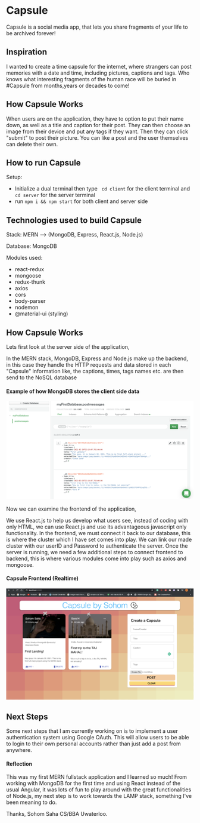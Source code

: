 # Capsule
Capsule is a social media app, that lets you share fragments of your life to be archived forever!

## Inspiration

I wanted to create a time capsule for the internet, where strangers can post memories with a date and time, including pictures, captions and tags. Who knows what interesting fragments of the human race will be buried in #Capsule from months,years or decades to come!

## How Capsule Works

When users are on the application, they have to option to put their name down, as well as a title and caption for their post. They can then choose an image from their device and put any tags if they want. Then they can click "submit" to post their picture. You can like a post and the user themselves can delete their own.

## How to run Capsule

Setup:
- Initialize a dual terminal then type ``` cd client``` for the client terminal and ```cd server``` for the server terminal
- run ```npm i && npm start``` for both client and server side

## Technologies used to build Capsule

Stack: MERN --> (MongoDB, Express, React.js, Node.js)

Database: MongoDB 

Modules used:

- react-redux
- mongoose
- redux-thunk
- axios
- cors
- body-parser
- nodemon
- @material-ui (styling)

## How Capsule Works

Lets first look at the server side of the application, 

In the MERN stack, MongoDB, Express and Node.js make up the backend, in this case they handle the HTTP requests and data stored in each "Capsule"
information like, the captions, times, tags names etc. are then send to the NoSQL database

#### Example of how MongoDB stores the client side data
![](MongoDBRealtime.png)

Now we can examine the frontend of the application,

We use React.js to help us develop what users see, instead of coding with only HTML, we can use React.js and use its advantageous javascript only functionality.
In the frontend, we must connect it back to our database, this is where the cluster which I have set comes into play. We can link our made cluster with our userID and Password to authenticate the server. Once the server is running, we need a few additional steps to connect frontend to backend, this is where various modules come into play such as axios and mongoose.

#### Capsule Frontend (Realtime)

![](Capsule_Frontend.png)


## Next Steps

Some next steps that I am currently working on is to implement a user authentication system using Google OAuth. This will allow users to be able to login to their own personal accounts rather than just add a post from anywhere.


#### Reflection

This was my first MERN fullstack application and I learned so much! From working with MongoDB for the first time and using React instead of the usual Angular, it was lots of fun to play around with the great functionalities of Node.js, my next step is to work towards the LAMP stack, something I've been meaning to do.

Thanks, Sohom Saha CS/BBA Uwaterloo.







